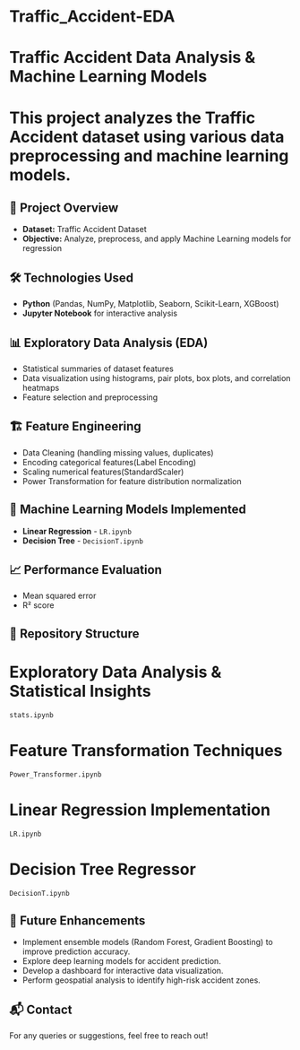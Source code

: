 # Traffic_Accident-EDA
# Traffic Accident Data Analysis & Machine Learning Models
# This project analyzes the Traffic Accident dataset using various data preprocessing and machine learning models.

## 📌 Project Overview
 -  **Dataset:** Traffic Accident Dataset
 -  **Objective:** Analyze, preprocess, and apply Machine Learning models for regression

## 🛠 Technologies Used
  - **Python** (Pandas, NumPy, Matplotlib, Seaborn, Scikit-Learn, XGBoost)
  - **Jupyter Notebook** for interactive analysis

## 📊 Exploratory Data Analysis (EDA)
 - Statistical summaries of dataset features
 - Data visualization using histograms, pair plots, box plots, and correlation heatmaps
 - Feature selection and preprocessing

 ## 🏗️ Feature Engineering
  - Data Cleaning (handling missing values, duplicates)
  - Encoding categorical features(Label Encoding)
  - Scaling numerical features(StandardScaler)
  - Power Transformation for feature distribution normalization

## 🤖 Machine Learning Models Implemented
  -  **Linear Regression** - `LR.ipynb`
  -  **Decision Tree** - `DecisionT.ipynb`

## 📈  Performance Evaluation
  - Mean squared error
  - R² score

## 📂 Repository Structure
 # Exploratory Data Analysis & Statistical Insights  
    stats.ipynb
 # Feature Transformation Techniques 
    Power_Transformer.ipynb
 # Linear Regression Implementation
    LR.ipynb
 # Decision Tree Regressor
    DecisionT.ipynb

 ## 🔮 Future Enhancements
  - Implement ensemble models (Random Forest, Gradient Boosting) to improve prediction accuracy.
  - Explore deep learning models for accident prediction.
  - Develop a dashboard for interactive data visualization.
  - Perform geospatial analysis to identify high-risk accident zones.

 ## 📬 Contact
   For any queries or suggestions, feel free to reach out!
